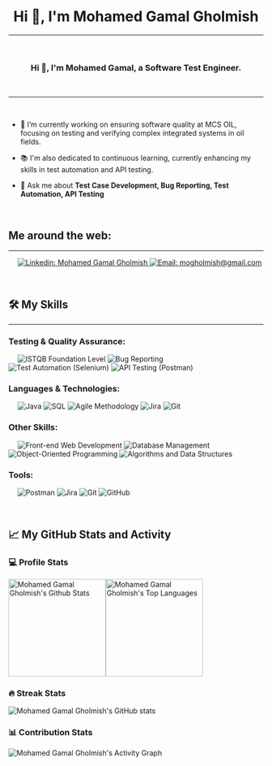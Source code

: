 <h1 align="center">Hi 👋, I'm Mohamed Gamal Gholmish</h1>


-------------------
&emsp;
<h3 align="center">Hi 👋, I'm Mohamed Gamal, a Software Test Engineer.</h3>
&emsp;

-------------------
&emsp;

- 🔭 I’m currently working on ensuring software quality at MCS OIL, focusing on testing and verifying complex integrated systems in oil fields.
- 📚 I'm also dedicated to continuous learning, currently enhancing my skills in test automation and API testing.

- 💬 Ask me about **Test Case Development, Bug Reporting, Test Automation, API Testing**

&emsp;

## Me around the web:
-------------------


&emsp;
<a href="https://www.linkedin.com/in/mohamed-gamal-gholmish/">
    ![Linkedin: Mohamed Gamal Gholmish](https://img.shields.io/badge/-Mohamed%20Gamal%20Gholmish-blue?style=flat-square&logo=Linkedin&logoColor=white)
</a>
<a href="mailto:mogholmish@gmail.com">
    ![Email: mogholmish@gmail.com](https://img.shields.io/badge/-mogholmish%40gmail.com-red?style=flat-square&logo=gmail&logoColor=white)
</a>

&emsp;

## 🛠️ My Skills
-------------------
### Testing & Quality Assurance:
&emsp;
![ISTQB Foundation Level](https://img.shields.io/badge/-ISTQB%20Foundation%20Level-blue)
![Bug Reporting](https://img.shields.io/badge/-Bug%20Reporting-blue)
![Test Automation (Selenium)](https://img.shields.io/badge/-Test%20Automation%20(Selenium)-blue)
![API Testing (Postman)](https://img.shields.io/badge/-API%20Testing%20(Postman)-blue)
### Languages & Technologies:
&emsp;
![Java](https://img.shields.io/badge/-Java-blue)
![SQL](https://img.shields.io/badge/-SQL-blue)
![Agile Methodology](https://img.shields.io/badge/-Agile%20Methodology-blue)
![Jira](https://img.shields.io/badge/-Jira-blue)
![Git](https://img.shields.io/badge/-Git-blue)

### Other Skills:
&emsp;
![Front-end Web Development](https://img.shields.io/badge/-Front--end%20Web%20Development-blue)
![Database Management](https://img.shields.io/badge/-Database%20Management-blue)
![Object-Oriented Programming](https://img.shields.io/badge/-Object--Oriented%20Programming-blue)
![Algorithms and Data Structures](https://img.shields.io/badge/-Algorithms%20and%20Data%20Structures-blue)

### Tools:
&emsp;
![Postman](https://img.shields.io/badge/-Postman-blue)
![Jira](https://img.shields.io/badge/-Jira-blue)
![Git](https://img.shields.io/badge/-Git-blue)
![GitHub](https://img.shields.io/badge/-GitHub-blue)

&emsp;

## 📈 My GitHub Stats and Activity

### 💻 Profile Stats

<img alt="Mohamed Gamal Gholmish's Github Stats" src="https://github-readme-stats.vercel.app/api/?username=berkeli&show_icons=true&include_all_commits=true&count_private=true&theme=react&hide_border=true&bg_color=1F222E&title_color=F85D7F&icon_color=F8D866" height="192px"/><img alt="Mohamed Gamal Gholmish's Top Languages" src="https://github-readme-stats.vercel.app/api/top-langs/?username=berkeli&langs_count=8&layout=compact&theme=react&hide_border=true&bg_color=1F222E&title_color=F85D7F&icon_color=F8D866" height="192px"/>


### 🔥 Streak Stats

![Mohamed Gamal Gholmish's GitHub stats](https://github-readme-streak-stats.herokuapp.com/?user=berkeli&theme=tokyonight)

### 📊 Contribution Stats

<img alt="Mohamed Gamal Gholmish's Activity Graph" src="https://github-readme-activity-graph.cyclic.app/graph/?username=berkeli&bg_color=1F222E&color=F8D866&line=F85D7F&point=FFFFFF&hide_border=true" />
